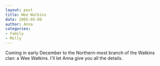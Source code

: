 ```yaml
---
layout: post
title: Wee Watkins
date: 2005-05-09
author: Anna
categories:
- Family
- Molly
---
```


Coming in early December to the Northern-most branch of the Watkins clan: a Wee Watkins. I'll let Anna give you all the details.